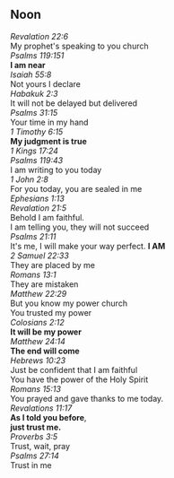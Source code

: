 ## Noon
_Revalation 22:6_  
My prophet's speaking to you church  
_Psalms 119:151_  
**I am near**  
_Isaiah 55:8_  
Not yours I declare  
_Habakuk 2:3_  
It will not be delayed but delivered  
_Psalms 31:15_  
Your time in my hand  
_1 Timothy 6:15_  
**My judgment is true**  
_1 Kings 17:24  
Psalms 119:43_  
I am writing to you today  
_1 John 2:8_  
For you today, you are sealed in me  
_Ephesians 1:13  
Revalation 21:5_  
Behold I am faithful.  
I am telling you, they will not succeed  
_Psalms 21:11_  
It's me, I will make your way perfect. **I AM**  
_2 Samuel 22:33_  
They are placed by me  
_Romans 13:1_  
They are mistaken  
_Matthew 22:29_  
But you know my power church  
You trusted my power  
_Colosians 2:12_  
**It will be my power**  
_Matthew 24:14_  
**The end will come**  
_Hebrews 10:23_  
Just be confident that I am faithful  
You have the power of the Holy Spirit  
_Romans 15:13_  
You prayed and gave thanks to me today.  
_Revalations 11:17_  
**As I told you before**,  
**just trust me.**  
_Proverbs 3:5_  
Trust, wait, pray  
_Psalms 27:14_  
Trust in me
